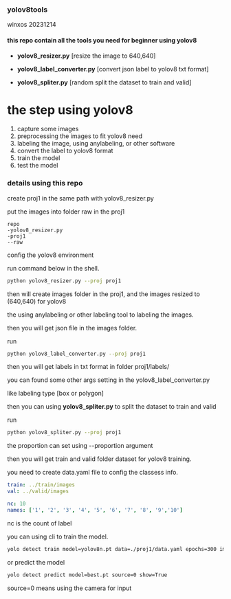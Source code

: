 ### yolov8tools

winxos 20231214

#### this repo contain all the tools you need for beginner using yolov8

* **yolov8_resizer.py**  [resize the image to 640,640]

* **yolov8_label_converter.py** [convert json label to yolov8 txt format]
* **yolov8_spliter.py** [random split the dataset to train and valid]

# the step using yolov8

1. capture some images
2. preprocessing the images to fit yolov8 need
3. labeling the image, using anylabeling, or other software
4. convert the label to yolov8 format
5. train the model
6. test the model

### details using this repo

create proj1 in the same path with yolov8_resizer.py

put the images into folder raw in the proj1



```
repo
-yolov8_resizer.py
-proj1
--raw
```

config the yolov8 environment

run command below in the shell.

```bash
python yolov8_resizer.py --proj proj1
```

then will create images folder in the proj1, and the images resized to (640,640) for yolov8

the using anylabeling or other labeling tool to labeling the images.

then you will get json file in the images folder.

run

```bash
python yolov8_label_converter.py --proj proj1
```

then you will get labels in txt format in folder proj1/labels/

you can found some other args setting in the yolov8_label_converter.py

like labeling type [box or polygon]

then you can using **yolov8_spliter.py** to split the dataset to train and valid

run

```bash
python yolov8_spliter.py --proj proj1
```

the proportion can set using --proportion argument

then you will get train and valid folder dataset for yolov8 training.

you need to create data.yaml file to config the classess info.

```yaml
train: ../train/images
val: ../valid/images

nc: 10
names: ['1', '2', '3', '4', '5', '6', '7', '8', '9','10']
```

nc is the count of label

you can using cli to train the model.

```bash
yolo detect train model=yolov8n.pt data=./proj1/data.yaml epochs=300 imgsz=640 workers=4 batch=4
```

or predict the model

```bash
yolo detect predict model=best.pt source=0 show=True
```

source=0 means using the camera for input



